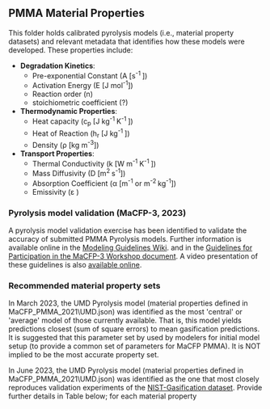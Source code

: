 ## PMMA Material Properties

This folder holds calibrated pyrolysis models (i.e., material property datasets) and relevant metadata that identifies how these models were developed. These properties include:
* **Degradation Kinetics**: 
  * Pre-exponential Constant (A [s<sup>-1 </sup>])
  * Activation Energy (E [J mol<sup>-1</sup>])
  * Reaction order (n)
  * stoichiometric coefficient (?)
* **Thermodynamic Properties**: 
  * Heat capacity (c<sub>p</sub> [J kg<sup>-1 </sup> K<sup>-1 </sup>])
  * Heat of Reaction (h<sub>r</sub> [J kg<sup>-1 </sup>])
  * Density (&rho;  [kg m<sup>-3</sup>])
* **Transport Properties**: 
  * Thermal Conductivity (k [W m<sup>-1 </sup>K<sup>-1 </sup>])
  * Mass Diffusivity (D [m<sup>2 </sup>s<sup>-1</sup>])
  * Absorption Coefficient (&alpha;  [m<sup>-1</sup> or m<sup>-2 </sup>kg<sup>-1</sup>])
  * Emissivity (&epsilon; )


### Pyrolysis model validation (MaCFP-3, 2023)

A pyrolysis model validation exercise has been identified to validate the accuracy of submitted PMMA Pyrolysis models. Further information is available online in the [Modeling Guidelines Wiki](https://github.com/MaCFP/macfp-db/wiki/MaCFP-2023-Modeling-Guidelines#additional-guidelines-for-nist-gasification-apparatus). and in the [Guidelines for Participation in the MaCFP-3 Workshop document](https://github.com/MaCFP/macfp-db/files/11416103/Guidelines_for_Participation_MaCFP3.pdf). A video presentation of these guidelines is also [available online](https://www.youtube.com/watch?v=bAFx0mYoyxw).


### Recommended material property sets
In March 2023, the UMD Pyrolysis model (material properties defined in MaCFP\_PMMA\_2021\UMD.json) was identified as the most 'central' or 'average' model of those currently available. That is, this model yields predictions closest (sum of square errors) to mean gasification predictions. It is suggested that this parameter set by used by modelers for initial model setup (to provide a common set of parameters for MaCFP PMMA). It is NOT implied to be the most accurate property set.

In June 2023, the UMD Pyrolysis model (material properties defined in MaCFP\_PMMA\_2021\UMD.json) was identified as the one that most closely reproduces validation experiments of the [NIST-Gasification dataset](https://github.com/MaCFP/matl-db/tree/master/PMMA/Validation_Data). Provide further details in Table below; for each material property
